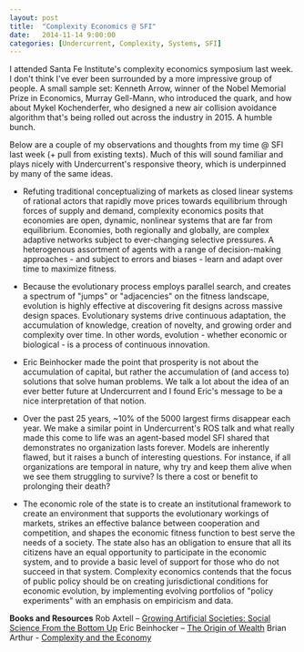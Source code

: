 ```yaml
---
layout: post
title:  "Complexity Economics @ SFI"
date:   2014-11-14 9:00:00
categories: [Undercurrent, Complexity, Systems, SFI]
---
```


I attended Santa Fe Institute's complexity economics symposium last week. I don't think I've ever been surrounded by a more impressive group of people. A small sample set: Kenneth Arrow, winner of the Nobel Memorial Prize in Economics, Murray Gell-Mann, who introduced the quark, and how about Mykel Kochenderfer, who designed a new air collision avoidance algorithm that's being rolled out across the industry in 2015. A humble bunch.

Below are a couple of my observations and thoughts from my time @ SFI last week (+ pull from existing texts). Much of this will sound familiar and plays nicely with Undercurrent's responsive theory, which is underpinned by many of the same ideas.

* Refuting traditional conceptualizing of markets as closed linear systems of rational actors that rapidly move prices towards equilibrium through forces of supply and demand, complexity economics posits that economies are open, dynamic, nonlinear systems that are far from equilibrium. Economies, both regionally and globally, are complex adaptive networks subject to ever-changing selective pressures. A heterogenous assortment of agents with a range of decision-making approaches - and subject to errors and biases - learn and adapt over time to maximize fitness.

* Because the evolutionary process employs parallel search, and creates a spectrum of "jumps" or "adjacencies" on the fitness landscape, evolution is highly effective at discovering fit designs across massive design spaces. Evolutionary systems drive continuous adaptation, the accumulation of knowledge, creation of novelty, and growing order and complexity over time. In other words, evolution - whether economic or biological - is a process of continuous innovation.  

* Eric Beinhocker made the point that prosperity is not about the accumulation of capital, but rather the accumulation of (and access to) solutions that solve human problems. We talk a lot about the idea of an ever better future at Undercurrent and I found Eric's message to be a nice interpretation of that notion.

* Over the past 25 years, ~10% of the 5000 largest firms disappear each year. We make a similar point in Undercurrent's ROS talk and what really made this come to life was an agent-based model SFI shared that demonstrates no organization lasts forever. Models are inherently flawed, but it raises a bunch of interesting questions. For instance, if all organizations are temporal in nature, why try and keep them alive when we see them struggling to survive? Is there a cost or benefit to prolonging their death?

* The economic role of the state is to create an institutional framework to create an environment that supports the evolutionary workings of markets, strikes an effective balance between cooperation and competition, and shapes the economic fitness function to best serve the needs of a society. The state also has an obligation to ensure that all its citizens have an equal opportunity to participate in the economic system, and to provide a basic level of support for those who do not succeed in that system. Complexity economics contends that the focus of public policy should be on creating jurisdictional conditions for economic evolution, by implementing evolving portfolios of "policy experiments" with an emphasis on empiricism and data.

**Books and Resources**
Rob Axtell – [Growing Artificial Societies: Social Science From the Bottom Up](http://www.amazon.com/Growing-Artificial-Societies-Science-Adaptive/dp/0262550253)
Eric Beinhocker – [The Origin of Wealth](http://www.amazon.com/Origin-Wealth-Evolution-Complexity-Economics/dp/157851777X)
Brian Arthur - [Complexity and the Economy](http://www.amazon.com/Complexity-Economy-W-Brian-Arthur/dp/0199334293)

[jekyll-gh]: https://github.com/mojombo/jekyll
[jekyll]:    http://jekyllrb.com